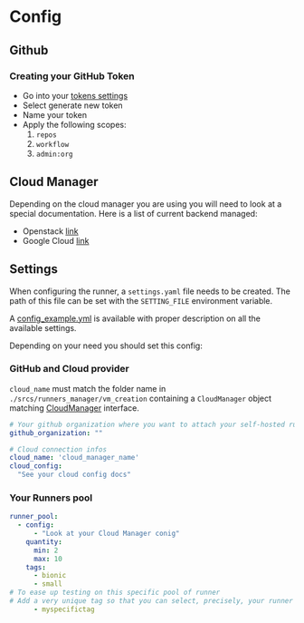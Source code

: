 # Config

## Github
### Creating your GitHub Token

* Go into your [tokens settings](https://github.com/settings/tokens)
* Select generate new token
* Name your token
* Apply the following scopes:
  1. `repos`
  2. `workflow`
  3. `admin:org`

## Cloud Manager
Depending on the cloud manager you are using you will need to look at a special documentation.
Here is a list of current backend managed:
- Openstack [link](../srcs/runners_manager/vm_creation/openstack/README.md)
- Google Cloud [link](../srcs/runners_manager/vm_creation/gcloud/README.md)


## Settings

When configuring the runner, a `settings.yaml` file needs to be created. The path of this file can be set with the `SETTING_FILE` environment variable.

A [config_example.yml](../config_example.yml) is available with proper description on all the available settings.

Depending on your need you should set this config:

### GitHub and Cloud provider
`cloud_name` must match the folder name in `./srcs/runners_manager/vm_creation` containing a `CloudManager` object matching
[CloudManager](../srcs/runners_manager/vm_creation/CloudManager.py) interface.
```yaml
# Your github organization where you want to attach your self-hosted runners
github_organization: ""

# Cloud connection infos
cloud_name: 'cloud_manager_name'
cloud_config:
  "See your cloud config docs"
```

###  Your Runners pool
```yaml
runner_pool:
  - config:
      - "Look at your Cloud Manager conig"
    quantity:
      min: 2
      max: 10
    tags:
      - bionic
      - small
# To ease up testing on this specific pool of runner
# Add a very unique tag so that you can select, precisely, your runner
      - myspecifictag
```
